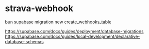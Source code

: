 # strava-webhook

bun supabase migration new create_webhooks_table

https://supabase.com/docs/guides/deployment/database-migrations
https://supabase.com/docs/guides/local-development/declarative-database-schemas
